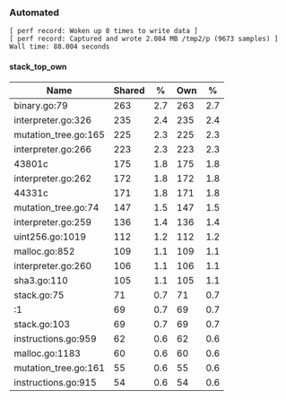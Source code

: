 ### Automated

```
[ perf record: Woken up 8 times to write data ]
[ perf record: Captured and wrote 2.084 MB /tmp2/p (9673 samples) ]
Wall time: 88.004 seconds
```

#### stack_top_own

Name                                                | Shared |   %   | Own |   %
----------------------------------------------------|--------|-------|-----|------
binary.go:79                                        |    263 |   2.7 | 263 |   2.7
interpreter.go:326                                  |    235 |   2.4 | 235 |   2.4
mutation_tree.go:165                                |    225 |   2.3 | 225 |   2.3
interpreter.go:266                                  |    223 |   2.3 | 223 |   2.3
43801c                                              |    175 |   1.8 | 175 |   1.8
interpreter.go:262                                  |    172 |   1.8 | 172 |   1.8
44331c                                              |    171 |   1.8 | 171 |   1.8
mutation_tree.go:74                                 |    147 |   1.5 | 147 |   1.5
interpreter.go:259                                  |    136 |   1.4 | 136 |   1.4
uint256.go:1019                                     |    112 |   1.2 | 112 |   1.2
malloc.go:852                                       |    109 |   1.1 | 109 |   1.1
interpreter.go:260                                  |    106 |   1.1 | 106 |   1.1
sha3.go:110                                         |    105 |   1.1 | 105 |   1.1
stack.go:75                                         |     71 |   0.7 |  71 |   0.7
<autogenerated>:1                                   |     69 |   0.7 |  69 |   0.7
stack.go:103                                        |     69 |   0.7 |  69 |   0.7
instructions.go:959                                 |     62 |   0.6 |  62 |   0.6
malloc.go:1183                                      |     60 |   0.6 |  60 |   0.6
mutation_tree.go:161                                |     55 |   0.6 |  55 |   0.6
instructions.go:915                                 |     54 |   0.6 |  54 |   0.6
